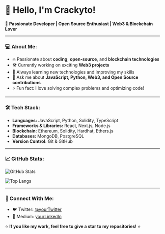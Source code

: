 # 👋 Hello, I'm Crackyto!

🚀 **Passionate Developer | Open Source Enthusiast | Web3 & Blockchain Lover**

---

### 💻 About Me:
- 🔥 Passionate about **coding**, **open-source**, and **blockchain technologies**
- 🛠️ Currently working on exciting **Web3 projects**
- 🌱 Always learning new technologies and improving my skills
- 💬 Ask me about **JavaScript, Python, Web3, and Open Source contributions**
- ⚡ Fun fact: I love solving complex problems and optimizing code!

---

### 🛠️ Tech Stack:

- **Languages:** JavaScript, Python, Solidity, TypeScript
- **Frameworks & Libraries:** React, Next.js, Node.js
- **Blockchain:** Ethereum, Solidity, Hardhat, Ethers.js
- **Databases:** MongoDB, PostgreSQL
- **Version Control:** Git & GitHub

---

### 📈 GitHub Stats:
![GitHub Stats](https://github-readme-stats.vercel.app/api?username=crackyto&show_icons=true&theme=tokyonight)

![Top Langs](https://github-readme-stats.vercel.app/api/top-langs/?username=crackyto&layout=compact&theme=tokyonight)

---

### 🔗 Connect With Me:

- 🐦 Twitter: [@yourTwitter](https://x.com/CryptoAddict31x)
- 🔗 Medium: [yourLinkedIn](https://medium.com/@cryptoaddict31x)
  

⭐ **If you like my work, feel free to give a star to my repositories!** ⭐
